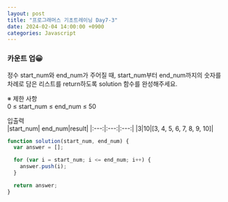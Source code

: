 ```yaml
---
layout: post
title: "프로그래머스 기초트레이닝 Day7-3"
date: 2024-02-04 14:00:00 +0900
categories: Javascript
---
```


### 카운트 업😀

정수 start_num와 end_num가 주어질 때, start_num부터 end_num까지의 숫자를 차례로 담은 리스트를 return하도록 solution 함수를 완성해주세요.<br>

※ 제한 사항<br>
0 ≤ start_num ≤ end_num ≤ 50<br>

입출력 <br>
|start_num| end_num|result|
|:---:|:---:|:---:|
|3|10|[3, 4, 5, 6, 7, 8, 9, 10]|

```javascript
function solution(start_num, end_num) {
  var answer = [];

  for (var i = start_num; i <= end_num; i++) {
    answer.push(i);
  }

  return answer;
}
```
